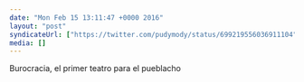 ```yaml
---
date: "Mon Feb 15 13:11:47 +0000 2016"
layout: "post"
syndicateUrl: ["https://twitter.com/pudymody/status/699219556036911104"]
media: []
---
```

Burocracia, el primer teatro para el pueblacho
